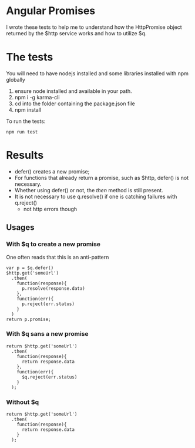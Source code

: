 # Angular Promises

I wrote these tests to help me to understand how the HttpPromise object returned by the $http service
works and how to utilize $q.

# The tests

You will need to have nodejs installed and some libraries installed with npm  globally

1. ensure node installed and available in your path.
2. npm i -g karma-cli
3. cd into the folder containing the package.json file
4. npm install

To run the tests:

    npm run test

# Results

- defer() creates a new promise;
- For functions that already return a promise, such as $http, defer() is not necessary.
- Whether using defer() or not, the _then_ method is still present.
- It is not necessary to use q.resolve() if one is catching failures with q.reject()
  - not http errors though

## Usages

### With $q to create a new promise
One often reads that this is an anti-pattern

    var p = $q.defer()
    $http.get('someUrl')
      .then(
        function(response){
          p.resolve(response.data)
        },
        function(err){
          p.reject(err.status)
        }
      )
    return p.promise;

### With $q sans a new promise

    return $http.get('someUrl')
      .then(
        function(response){
          return response.data
        },
        function(err){
          $q.reject(err.status)
        }
      );

### Without $q

    return $http.get('someUrl')
      .then(
        function(response){
          return response.data
        }
      );
